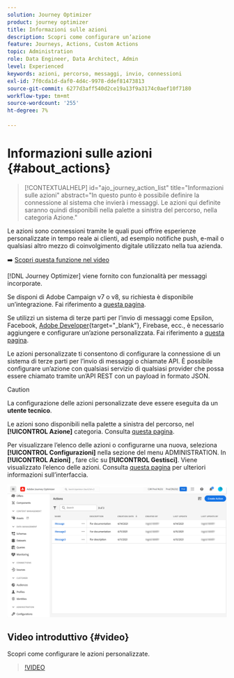 ```yaml
---
solution: Journey Optimizer
product: journey optimizer
title: Informazioni sulle azioni
description: Scopri come configurare un’azione
feature: Journeys, Actions, Custom Actions
topic: Administration
role: Data Engineer, Data Architect, Admin
level: Experienced
keywords: azioni, percorso, messaggi, invio, connessioni
exl-id: 7f0cda1d-daf0-4d4c-9978-ddef81473813
source-git-commit: 6277d3aff540d2ce19a13f9a3174c0aef10f7180
workflow-type: tm+mt
source-wordcount: '255'
ht-degree: 7%

---
```


# Informazioni sulle azioni {#about_actions}

>[!CONTEXTUALHELP]
>id="ajo_journey_action_list"
>title="Informazioni sulle azioni"
>abstract="In questo punto è possibile definire la connessione al sistema che invierà i messaggi. Le azioni qui definite saranno quindi disponibili nella palette a sinistra del percorso, nella categoria Azione."

Le azioni sono connessioni tramite le quali puoi offrire esperienze personalizzate in tempo reale ai clienti, ad esempio notifiche push, e-mail o qualsiasi altro mezzo di coinvolgimento digitale utilizzato nella tua azienda.

➡️ [Scopri questa funzione nel video](#video)

[!DNL Journey Optimizer] viene fornito con funzionalità per messaggi incorporate.

Se disponi di Adobe Campaign v7 o v8, su richiesta è disponibile un’integrazione. Fai riferimento a [questa pagina](../action/acc-action.md).

Se utilizzi un sistema di terze parti per l’invio di messaggi come Epsilon, Facebook, [Adobe Developer](https://developer.adobe.com){target="_blank"}, Firebase, ecc., è necessario aggiungere e configurare un’azione personalizzata. Fai riferimento a [questa pagina](../action/about-custom-action-configuration.md).

Le azioni personalizzate ti consentono di configurare la connessione di un sistema di terze parti per l’invio di messaggi o chiamate API. È possibile configurare un’azione con qualsiasi servizio di qualsiasi provider che possa essere chiamato tramite un’API REST con un payload in formato JSON.

>[!CAUTION]
>
>La configurazione delle azioni personalizzate deve essere eseguita da un **utente tecnico**.

Le azioni sono disponibili nella palette a sinistra del percorso, nel **[!UICONTROL Azione]** categoria. Consulta [questa pagina](../building-journeys/about-journey-activities.md#action-activities).

Per visualizzare l’elenco delle azioni o configurarne una nuova, seleziona **[!UICONTROL Configurazioni]** nella sezione del menu ADMINISTRATION. In  **[!UICONTROL Azioni]** , fare clic su **[!UICONTROL Gestisci]**. Viene visualizzato l’elenco delle azioni. Consulta [questa pagina](../start/user-interface.md) per ulteriori informazioni sull’interfaccia.

![](assets/custom1.png)

## Video introduttivo {#video}

Scopri come configurare le azioni personalizzate.

>[!VIDEO](https://video.tv.adobe.com/v/3428396?quality=12)
